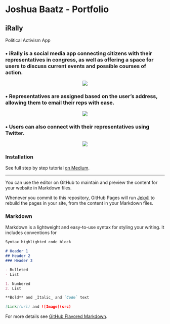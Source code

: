# Joshua Baatz - Portfolio

## iRally
Political Activism App

### •	iRally is a social media app connecting citizens with their representatives in congress, as well as offering a space for users to discuss current events and possible courses of action.

<p align="center">
  <img src="images/swipe_demo.gif?raw=true"/>
</p>

### •	Representatives are assigned based on the user’s address, allowing them to email their reps with ease.

<p align="center">
<img src="images/my_rallies_and_email_page.png" />
</p>

### •	Users can also connect with their representatives using Twitter.

<p align="center">
<img src="images/listen_and_tweet_page.png" />
</p>








### Installation

See full step by step tutorial [on Medium](https://medium.com/@evanca/set-up-your-portfolio-website-in-less-than-10-minutes-with-github-pages-d0efa8ff56fd).
___

You can use the editor on GitHub to maintain and preview the content for your website in Markdown files.

Whenever you commit to this repository, GitHub Pages will run [Jekyll](https://jekyllrb.com/) to rebuild the pages in your site, from the content in your Markdown files.

### Markdown

Markdown is a lightweight and easy-to-use syntax for styling your writing. It includes conventions for

```markdown
Syntax highlighted code block

# Header 1
## Header 2
### Header 3

- Bulleted
- List

1. Numbered
2. List

**Bold** and _Italic_ and `Code` text

[Link](url) and ![Image](src)
```

For more details see [GitHub Flavored Markdown](https://guides.github.com/features/mastering-markdown/).
